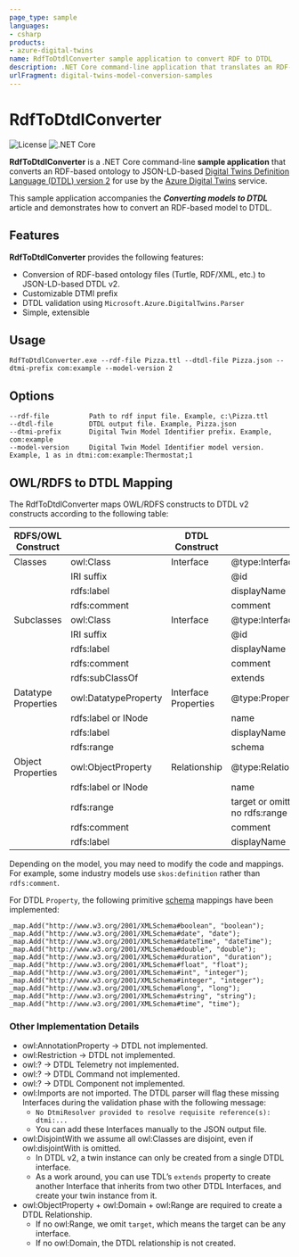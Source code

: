 ```yaml
---
page_type: sample
languages:
- csharp
products:
- azure-digital-twins
name: RdfToDtdlConverter sample application to convert RDF to DTDL
description: .NET Core command-line application that translates an RDF-based ontology to JSON-LD-based Digital Twins Definition Language (DTDL)
urlFragment: digital-twins-model-conversion-samples
---
```


# RdfToDtdlConverter

![License](https://img.shields.io/badge/license-MIT-green.svg) ![.NET Core](https://github.com/Azure-Samples/RdfToDtdlConverter/workflows/.NET%20Core/badge.svg)

**RdfToDtdlConverter** is a .NET Core command-line **sample application** that converts an RDF-based ontology to JSON-LD-based [Digital Twins Definition Language (DTDL) version 2](https://github.com/Azure/opendigitaltwins-dtdl/blob/master/DTDL/v2/dtdlv2.md) for use by the [Azure Digital Twins](https://docs.microsoft.com/azure/digital-twins/overview) service. 

This sample application accompanies the ***Converting models to DTDL*** article and demonstrates how to convert an RDF-based model to DTDL.

## Features

**RdfToDtdlConverter** provides the following features:

* Conversion of RDF-based ontology files (Turtle, RDF/XML, etc.) to JSON-LD-based DTDL v2.
* Customizable DTMI prefix
* DTDL validation using ```Microsoft.Azure.DigitalTwins.Parser```
* Simple, extensible

## Usage

```RdfToDtdlConverter.exe --rdf-file Pizza.ttl --dtdl-file Pizza.json --dtmi-prefix com:example --model-version 2```

## Options

```
--rdf-file          Path to rdf input file. Example, c:\Pizza.ttl
--dtdl-file         DTDL output file. Example, Pizza.json
--dtmi-prefix       Digital Twin Model Identifier prefix. Example, com:example
--model-version     Digital Twin Model Identifier model version. Example, 1 as in dtmi:com:example:Thermostat;1
```

## OWL/RDFS to DTDL Mapping

The RdfToDtdlConverter maps OWL/RDFS constructs to DTDL v2 constructs according to the following table:

| RDFS/OWL Construct  |                      | DTDL Construct       |                                    |
|---------------------|----------------------|----------------------|------------------------------------|
| Classes             | owl:Class            | Interface            | @type:Interface                    |
|                     | IRI suffix           |                      | @id                                |
|                     | rdfs:label           |                      | displayName                        |
|                     | rdfs:comment         |                      | comment                            |
| Subclasses          | owl:Class            | Interface            | @type:Interface                    |
|                     | IRI suffix           |                      | @id                                |
|                     | rdfs:label           |                      | displayName                        |
|                     | rdfs:comment         |                      | comment                            |
|                     | rdfs:subClassOf      |                      | extends                            |
| Datatype Properties | owl:DatatypeProperty | Interface Properties | @type:Property                     |
|                     | rdfs:label or INode  |                      | name                               |
|                     | rdfs:label           |                      | displayName                        |
|                     | rdfs:range           |                      | schema                             |
| Object Properties   | owl:ObjectProperty   | Relationship         | @type:Relationship                 |
|                     | rdfs:label or INode  |                      | name                               |
|                     | rdfs:range           |                      | target or omitted if no rdfs:range |
|                     | rdfs:comment         |                      | comment                            |
|                     | rdfs:label           |                      | displayName                        |

Depending on the model, you may need to modify the code and mappings. For example, some industry models use ```skos:definition``` rather than ```rdfs:comment```.

For DTDL ```Property```, the following primitive [schema](https://github.com/Azure/opendigitaltwins-dtdl/blob/master/DTDL/v2/dtdlv2.md#schemas) mappings have been implemented:
```
_map.Add("http://www.w3.org/2001/XMLSchema#boolean", "boolean");
_map.Add("http://www.w3.org/2001/XMLSchema#date", "date");
_map.Add("http://www.w3.org/2001/XMLSchema#dateTime", "dateTime");
_map.Add("http://www.w3.org/2001/XMLSchema#double", "double");
_map.Add("http://www.w3.org/2001/XMLSchema#duration", "duration");
_map.Add("http://www.w3.org/2001/XMLSchema#float", "float");
_map.Add("http://www.w3.org/2001/XMLSchema#int", "integer");
_map.Add("http://www.w3.org/2001/XMLSchema#integer", "integer");
_map.Add("http://www.w3.org/2001/XMLSchema#long", "long");
_map.Add("http://www.w3.org/2001/XMLSchema#string", "string");
_map.Add("http://www.w3.org/2001/XMLSchema#time", "time");
```

### Other Implementation Details
- owl:AnnotationProperty -> DTDL not implemented.
- owl:Restriction -> DTDL not implemented.
- owl:? -> DTDL Telemetry not implemented.
- owl:? -> DTDL Command not implemented.
- owl:? -> DTDL Component not implemented.
- owl:Imports are not imported. The DTDL parser will flag these missing Interfaces during the validation phase with the following message:
  - ```No DtmiResolver provided to resolve requisite reference(s): dtmi:...```
  - You can add these Interfaces manually to the JSON output file. 
- owl:DisjointWith we assume all owl:Classes are disjoint, even if owl:disjointWith is omitted. 
  - In DTDL v2, a twin instance can only be created from a single DTDL interface.
  - As a work around, you can use TDL’s ```extends``` property to create another Interface that inherits from two other DTDL Interfaces, and create your twin instance from it.
- owl:ObjectProperty + owl:Domain + owl:Range are required to create a DTDL Relationship. 
  - If no owl:Range, we omit ```target```, which means the target can be any interface. 
  - If no owl:Domain, the DTDL relationship is not created. 
